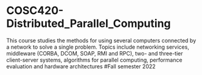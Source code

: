 # COSC420-Distributed_Parallel_Computing
This course studies the methods for using several computers connected by a network to solve a single problem. Topics include networking services, middleware (CORBA, DCOM, SOAP, RMI and RPC), two- and three-tier client-server systems, algorithms for parallel computing, performance evaluation and hardware architectures
#Fall semester 2022
